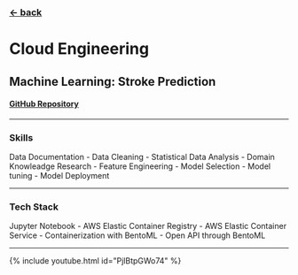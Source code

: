 ### [&larr; back](https://gregorywmorris.github.io/)
# Cloud Engineering
## Machine Learning: Stroke Prediction 

#### [GitHub Repository](https://github.com/gregorywmorris/MLZoom2022/tree/main/midterm)

---
### Skills 

Data Documentation - Data Cleaning - Statistical Data Analysis - Domain Knowleadge Research - Feature Engineering - Model Selection - Model tuning - Model Deployment

---
### Tech Stack

Jupyter Notebook - AWS Elastic Container Registry - AWS Elastic Container Service - Containerization with BentoML - Open API through BentoML

---
{% include youtube.html id="PjlBtpGWo74" %}

